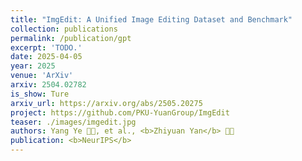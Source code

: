 ```yaml
---
title: "ImgEdit: A Unified Image Editing Dataset and Benchmark"
collection: publications
permalink: /publication/gpt
excerpt: 'TODO.'
date: 2025-04-05
year: 2025
venue: 'ArXiv'
arxiv: 2504.02782
is_show: Ture
arxiv_url: https://arxiv.org/abs/2505.20275
project: https://github.com/PKU-YuanGroup/ImgEdit
teaser: ./images/imgedit.jpg
authors: Yang Ye 🧑‍💻, et al., <b>Zhiyuan Yan</b> 🧑‍💻
publication: <b>NeurIPS</b>
---
```

